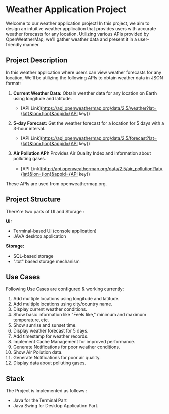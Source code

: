 # Weather Application Project

Welcome to our weather application project! In this project, we aim to design an intuitive weather application that provides users with accurate weather forecasts for any location. Utilizing various APIs provided by OpenWeatherMap, we'll gather weather data and present it in a user-friendly manner.

## Project Description

In this weather application where users can view weather forecasts for any location, We'll be utilizing the following APIs to obtain weather data in JSON format:

1. **Current Weather Data:** Obtain weather data for any location on Earth using longitude and latitude.
    - [API Link](https://api.openweathermap.org/data/2.5/weather?lat={lat}&lon={lon}&appid={API key})

2. **5-day Forecast:** Get the weather forecast for a location for 5 days with a 3-hour interval.
    - [API Link](https://api.openweathermap.org/data/2.5/forecast?lat={lat}&lon={lon}&appid={API key})

3. **Air Pollution API:** Provides Air Quality Index and information about polluting gases.
    - [API Link](http://api.openweathermap.org/data/2.5/air_pollution?lat={lat}&lon={lon}&appid={API key})

These APIs are used from openweathermap.org.

## Project Structure

There're two parts of UI and Storage :

**UI:**
- Terminal-based UI (console application)
- JAVA desktop application

**Storage:**
- SQL-based storage
- ".txt" based storage mechanism

## Use Cases

Following Use Cases are configured & working currently:

1. Add multiple locations using longitude and latitude.
2. Add multiple locations using city/country name.
3. Display current weather conditions.
4. Show basic information like "Feels like," minimum and maximum temperature, etc.
5. Show sunrise and sunset time.
6. Display weather forecast for 5 days.
7. Add timestamp for weather records.
8. Implement Cache Management for improved performance.
9. Generate Notifications for poor weather conditions.
10. Show Air Pollution data.
11. Generate Notifications for poor air quality.
12. Display data about polluting gases.

## Stack

The Project is Implemented as follows :
- Java for the Terminal Part
- Java Swing for Desktop Application Part.
